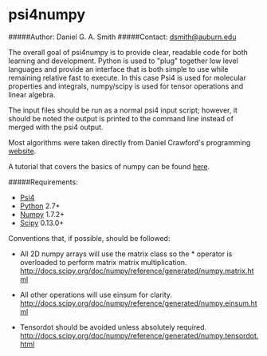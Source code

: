 psi4numpy
=============

#####Author: Daniel G. A. Smith
#####Contact: dsmith@auburn.edu

The overall goal of psi4numpy is to provide clear, readable code for both learning
and development. Python is used to "plug" together low level languages and
provide an interface that is both simple to use while remaining relative fast
to execute. In this case Psi4 is used for molecular properties and integrals,
numpy/scipy is used for tensor operations and linear algebra.

The input files should be run as a normal psi4 input script; however,
it should be noted the output is printed to the command line instead of merged
with the psi4 output.

Most algorithms were taken directly from Daniel Crawford's programming [website](http://sirius.chem.vt.edu/wiki/doku.php?id=crawdad:programming).

A tutorial that covers the basics of numpy can be found [here](http://wiki.scipy.org/Tentative_NumPy_Tutorial).

#####Requirements:
- [Psi4](psicode.org)
- [Python](python.org) 2.7+
 - [Numpy](numpy.scipy.org) 1.7.2+
 - [Scipy](scipy.org) 0.13.0+

Conventions that, if possible, should be followed:
- All 2D numpy arrays will use the matrix class so the * operator is overloaded
  to perform matrix matrix multiplication.
  http://docs.scipy.org/doc/numpy/reference/generated/numpy.matrix.html

- All other operations will use einsum for clarity.
  http://docs.scipy.org/doc/numpy/reference/generated/numpy.einsum.html

- Tensordot should be avoided unless absolutely required.
  http://docs.scipy.org/doc/numpy/reference/generated/numpy.tensordot.html

